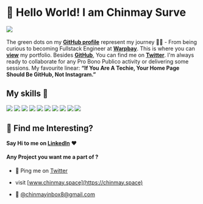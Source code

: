 # 👋 Hello World! I am Chinmay Surve 

<!-- [![Open Source Love](https://badges.frapsoft.com/os/v2/open-source.svg?v=103)](https://github.com/chinmay4o) -->
[![](https://cdn.rawgit.com/sindresorhus/awesome/d7305f38d29fed78fa85652e3a63e154dd8e8829/media/badge.svg)](https://github.com/chinmay4o)
<br> <br>
The green dots on my [**GitHub profile**](https://github.com/chinmay4o?tab=repositories) represent my journey 🏃‍♂️ - From being curious to becoming Fullstack Engineer at [**Warpbay**](https://warpbay.com/). This is where you can [**view**](https://chinmay.space) my portfolio.  Besides [**GitHub**](https://github.com/chinmay4o/), You can find me on [**Twitter**](https://twitter.com/chinmay4o). I'm always ready to collaborate for any Pro Bono Publico activity or delivering some sessions. 
My favourite linear: **“If You Are A Techie, Your Home Page Should Be GitHub, Not Instagram.”**

<!-- ##  My Github Status 👩🏻‍💻
 <img width="48%" src="https://github-readme-streak-stats.herokuapp.com/?user=chinmay4o" /> -->

## My skills 🚀

![](https://img.shields.io/badge/HTML5-E34F26?style=for-the-badge&logo=html5&logoColor=white)
![](https://img.shields.io/badge/JavaScript-F7DF1E?style=for-the-badge&logo=javascript&logoColor=black)
![](https://img.shields.io/badge/CSS3-1572B6?style=for-the-badge&logo=css3&logoColor=white)
![](https://img.shields.io/badge/Markdown-000000?style=for-the-badge&logo=markdown&logoColor=white)
![](https://img.shields.io/badge/React-20232A?style=for-the-badge&logo=react&logoColor=61DAFB)
![](https://img.shields.io/badge/Node-47CB34?style=for-the-badge&logo=node&logoColor=61DAFB)
![](https://img.shields.io/badge/AWS-FFA119?style=for-the-badge&logo=AWS&logoColor=61DAFB)
![](https://img.shields.io/badge/Tailwind-20232A?style=for-the-badge&logo=Tailwind&logoColor=61DAFB)
![](https://img.shields.io/badge/Bootstrap-563D7C?style=for-the-badge&logo=bootstrap&logoColor=white)
![](https://img.shields.io/badge/figma-0AC97F?style=for-the-badge&logo=figma&logoColor=white)

## :dart: Find me Interesting? 
**Say Hi to me on [LinkedIn](https://www.linkedin.com/in/chinmay4o/)** :heart: 

#### Any Project you want me a part of ?

 - 👀 Ping me on [Twitter](https://twitter.com/chinmay4o)
 - visit [www.chinmay.space](https://chinmay.space)

 - 💌 [@chinmayinbox8@gmail.com](mailto:chinmayinbox8@gmail.com)
